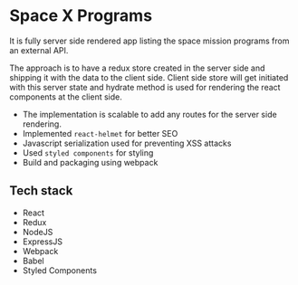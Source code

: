# Space X Programs
It is fully server side rendered app listing the space mission programs from an external API.

The approach is to have a redux store created in the server side and shipping it with the data to the client side. Client side store will get initiated with this server state and hydrate method is used for rendering the react components at the client side.

- The implementation is scalable to add any routes for the server side rendering.
- Implemented `react-helmet` for better SEO
- Javascript serialization used for preventing XSS attacks
- Used `styled components` for styling
- Build and packaging using webpack


## Tech stack

- React
- Redux
- NodeJS
- ExpressJS
- Webpack
- Babel
- Styled Components

